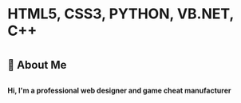 # HTML5, CSS3, PYTHON, VB.NET, C++<h1> 
## 🤭 About Me <h2> 
__Hi, I'm a professional web designer and game cheat manufacturer__






<!---
tgasalih/tgasalih is a ✨ special ✨ repository because its `README.md` (this file) appears on your GitHub profile.
You can click the Preview link to take a look at your changes.
--->
